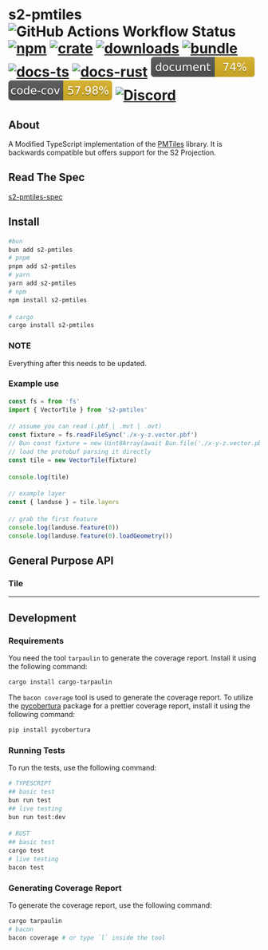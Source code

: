 # s2-pmtiles ![GitHub Actions Workflow Status][test-workflow] [![npm][npm-image]][npm-url] [![crate][crate-image]][crate-url] [![downloads][downloads-image]][downloads-url] [![bundle][bundle-image]][bundle-url] [![docs-ts][docs-ts-image]][docs-ts-url] [![docs-rust][docs-rust-image]][docs-rust-url] ![doc-coverage][doc-coverage-image] ![code-coverage][code-coverage-image] [![Discord][discord-image]][discord-url]

[test-workflow]: https://img.shields.io/github/actions/workflow/status/Open-S2/s2-pmtiles/test.yml?logo=github
[npm-image]: https://img.shields.io/npm/v/s2-pmtiles.svg?logo=npm&logoColor=white
[npm-url]: https://npmjs.org/package/s2-pmtiles
[crate-image]: https://img.shields.io/crates/v/s2-pmtiles.svg?logo=rust&logoColor=white
[crate-url]: https://crates.io/crates/s2-pmtiles
[bundle-image]: https://img.shields.io/bundlejs/size/s2-pmtiles
[bundle-url]: https://bundlejs.com/?q=s2-pmtiles
[downloads-image]: https://img.shields.io/npm/dm/s2-pmtiles.svg
[downloads-url]: https://www.npmjs.com/package/s2-pmtiles
[docs-ts-image]: https://img.shields.io/badge/docs-typescript-yellow.svg
[docs-ts-url]: https://open-s2.github.io/s2-pmtiles/
[docs-rust-image]: https://img.shields.io/badge/docs-rust-yellow.svg
[docs-rust-url]: https://docs.rs/s2-pmtiles
[doc-coverage-image]: https://raw.githubusercontent.com/Open-S2/s2-pmtiles/master/assets/doc-coverage.svg
[code-coverage-image]: https://raw.githubusercontent.com/Open-S2/s2-pmtiles/master/assets/code-coverage.svg
[discord-image]: https://img.shields.io/discord/953563031701426206?logo=discord&logoColor=white
[discord-url]: https://discord.opens2.com

## About

A Modified TypeScript implementation of the [PMTiles](https://github.com/protomaps/PMTiles) library. It is backwards compatible but offers support for the S2 Projection.

## Read The Spec

[s2-pmtiles-spec](/s2-pmtiles-spec/1.0.0/README.md)

## Install

```bash
#bun
bun add s2-pmtiles
# pnpm
pnpm add s2-pmtiles
# yarn
yarn add s2-pmtiles
# npm
npm install s2-pmtiles

# cargo
cargo install s2-pmtiles
```

### NOTE

Everything after this needs to be updated.

### Example use

```ts
const fs = from 'fs'
import { VectorTile } from 's2-pmtiles'

// assume you can read (.pbf | .mvt | .ovt)
const fixture = fs.readFileSync('./x-y-z.vector.pbf')
// Bun const fixture = new Uint8Array(await Bun.file('./x-y-z.vector.pbf').arrayBuffer())
// load the protobuf parsing it directly
const tile = new VectorTile(fixture)

console.log(tile)

// example layer
const { landuse } = tile.layers

// grab the first feature
console.log(landuse.feature(0))
console.log(landuse.feature(0).loadGeometry())
```

## General Purpose API

### Tile

---

## Development

### Requirements

You need the tool `tarpaulin` to generate the coverage report. Install it using the following command:

```bash
cargo install cargo-tarpaulin
```

The `bacon coverage` tool is used to generate the coverage report. To utilize the [pycobertura](https://pypi.org/project/pycobertura/) package for a prettier coverage report, install it using the following command:

```bash
pip install pycobertura
```

### Running Tests

To run the tests, use the following command:

```bash
# TYPESCRIPT
## basic test
bun run test
## live testing
bun run test:dev

# RUST
## basic test
cargo test
# live testing
bacon test
```

### Generating Coverage Report

To generate the coverage report, use the following command:

```bash
cargo tarpaulin
# bacon
bacon coverage # or type `l` inside the tool
```
